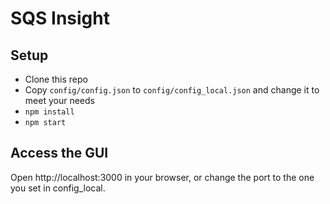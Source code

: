 # SQS Insight

## Setup

* Clone this repo
* Copy `config/config.json` to `config/config_local.json` and change it to meet your needs
* `npm install`
* `npm start`

## Access the GUI

Open http://localhost:3000 in your browser, or change the port to the one you set in config_local. 
